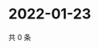 # 2022-01-23

共 0 条

<!-- BEGIN WEIBO -->
<!-- 最后更新时间 Sun Jan 23 2022 22:12:51 GMT+0800 (China Standard Time) -->

<!-- END WEIBO -->
